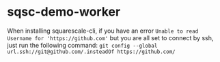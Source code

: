 # sqsc-demo-worker

When installing squarescale-cli, if you have an error `Unable to read Username for 'https://github.com'` but you are all set to connect by ssh, just run the following command:
`git config --global url.ssh://git@github.com/.insteadOf https://github.com/`